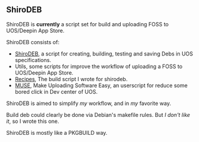 ## ShiroDEB
ShiroDEB is **currently** a script set for build and uploading FOSS to UOS/Deepin App Store.

ShiroDEB consists of:
  - [ShiroDEB](https://github.com/shirodeb/shirodeb), a script for creating, building, testing and saving Debs in UOS specifications.
  - Utils, some scripts for improve the workflow of uploading a FOSS to UOS/Deepin App Store.
  - [Recipes](https://github.com/shirodeb/recipes), The build script I wrote for shirodeb.
  - [MUSE](https://github.com/shirodeb/MUSE), Make Uploading Software Easy, an userscript for reduce some bored click in Dev center of UOS.

ShiroDEB is aimed to simplify *my* workflow, and in *my* favorite way.

Build deb could clearly be done via Debian's makefile rules. But *I don't like it*, so I wrote this one.

ShiroDEB is mostly like a PKGBUILD way.
